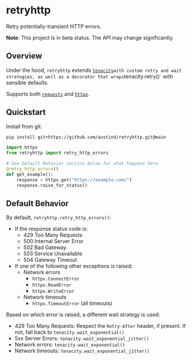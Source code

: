# retryhttp

Retry potentially-transient HTTP errors.

**Note**: This project is in beta status. The API may change significantly.

## Overview

Under the hood, `retryhttp` extends [`tenacity`](https://github.com/jd/tenacity)` with custom retry and wait strategies, as well as a decorator that wraps `tenacity.retry()` with sensible defaults.

Supports both [`requests`](https://github.com/psf/requests) and [`httpx`](https://github.com/encode/httpx).

## Quickstart

Install from git:

```bash
pip install git+https://github.com/austind/retryhttp.git@main
```

```python
import httpx
from retryhttp import retry_http_errors

# See Default Behavior section below for what happens here
@retry_http_errors()
def get_example():
    response = httpx.get("https://example.com/")
    response.raise_for_status()

```

## Default Behavior

By default, `retryhttp.retry_http_errors()`:

* If the response status code is:
  * 429 Too Many Requests
  * 500 Internal Server Error
  * 502 Bad Gateway
  * 503 Service Unavailable
  * 504 Gateway Timeout
* If one of the following other exceptions is raised:
  * Network errors
    * `httpx.ConnectError`
    * `httpx.ReadError`
    * `httpx.WriteError`
  * Network timeouts
    * `httpx.TimeoutError` (all timeouts)

Based on which error is raised, a different wait strategy is used:

* 429 Too Many Requests: Respect the `Retry-After` header, if present. If not, fall back to `tenacity.wait_exponential()`
* 5xx Server Errors: `tenacity.wait_exponential_jitter()`
* Network errors: `tenacity.wait_exponential()`
* Network timeouts: `tenacity.wait_exponential_jitter()`


